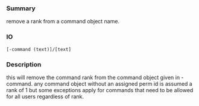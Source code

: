 ### Summary ###

remove a rank from a command object name.

### IO ###

```[-command (text)]/[text]```

### Description ###

this will remove the command rank from the command object given in -command. any command object without an assigned perm id is assumed a rank of 1 but some exceptions apply for commands that need to be allowed for all users regardless of rank.